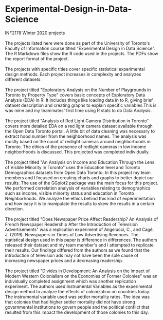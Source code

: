# Experimental-Design-in-Data-Science
INF2178 Winter 2020 projects
<br />
<br />
 The projects listed here were done as part of the University of Toronto's Faculty of Information course titled "Experimental Design in Data Science". The R Markdown files show the R code used in the projects. The PDFs show the report format of the project. 
<br />
<br />
The projects with specific titles cover specific statistical experimental design methods. Each project increases in complexity and analyzes different datasets
<br />
<br />
The project titled "Exploratory Analysis on the Number of Playgrounds in Toronto by Property Type" covers basic concepts of Exploratory Data Analysis (EDA) in R. It includes things like loading data in to R, giving brief dataset description and creating graphs to explain specific variables.This is was mine and my teammates' first time using R stats to do Data Analysis.
<br />
<br />
The project titled "Analysis of Red Light Camera Distribution in Toronto" covers more detailed EDA on a red light camera dataset available through the Open Data Toronto portal. A little bit of data cleaning was necessary to extract hood number from the neighborhood names. The analysis was mostly based on the count of redlight cameras around neighborhoods in Toronto. The ethics of the presence of redlight cameras in low income neighborhoods is discussed. This projected was completed individually.
<br />
<br />
The project titled "An Analysis on Income and Education Through the Lens of Visible Minority in Toronto" uses the Education level and Toronto Demographics datasets from Open Data Toronto. In this project my team members and I focused on creating charts and graphs to better depict our results. The use of the GGplot2 package was the main focus for this project. We performed correlation analysis of variables relating to demographics such as income, visible minority status and education in Toronto Neighborhoods. We analyze the ethics behind this kind of experimentation and how easy it is to manipulate the results to skew the results in a certain direction.
<br />
<br />
The project titled "Does Newspaper Price Affect Readership? An Analysis of French Newspaper Readership After the Introduction of Television Advertisements" was a replication experiment of  Angelucci, C., and Cagé, J. (2019). Newspapers in Times of Low Advertising Revenues. The statistical design used in this paper is difference in differences. The authors released their dataset and my team member's and I attempted to replicate their results. Our findings differed from the authors as we found that the introduction of television ads may not have been the sole cause of increasing newspaper prices and a decreasing readership.
<br />
<br />
The project titled "Divides in Development: An Analysis on the Impact of Modern Western Colonialism on the Economies of Former Colonies" was an individually completed assignment which was another replication experiment. The authors used Instrumental Variables as the experimental design method to analyze the effects of colonization on countries today. The instrumental variable used was settler mortality rates. The idea was that colonies that had higher settler mortality did not have strong governmental institutions to govern people and the political conflict that resulted from this impact the development of those colonies to this day.

